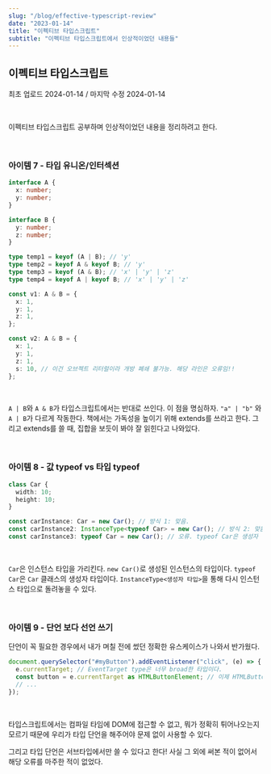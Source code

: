 ```yaml
---
slug: "/blog/effective-typescript-review"
date: "2023-01-14"
title: "이펙티브 타입스크립트"
subtitle: "이펙티브 타입스크립트에서 인상적이었던 내용들"
---
```


## **이펙티브 타입스크립트**

<p class="text-time">최초 업로드 2024-01-14 / 마지막 수정 2024-01-14</p>

<br/>

이펙티브 타입스크립트 공부하며 인상적이었던 내용을 정리하려고 한다.

<br/>

### **아이템 7 - 타입 유니온/인터섹션**

```ts
interface A {
  x: number;
  y: number;
}

interface B {
  y: number;
  z: number;
}

type temp1 = keyof (A | B); // 'y'
type temp2 = keyof A & keyof B; // 'y'
type temp3 = keyof (A & B); // 'x' | 'y' | 'z'
type temp4 = keyof A | keyof B; // 'x' | 'y' | 'z'

const v1: A & B = {
  x: 1,
  y: 1,
  z: 1,
};

const v2: A & B = {
  x: 1,
  y: 1,
  z: 1,
  s: 10, // 이건 오브젝트 리터럴이라 개방 폐쇄 불가능. 해당 라인은 오류임!!
};
```

<br/>

`A | B`와 `A & B`가 타입스크립트에서는 반대로 쓰인다. 이 점을 명심하자. `"a" | "b"` 와 `A | B`가 다르게 작동한다.
책에서는 가독성을 높이기 위해 extends를 쓰라고 한다. 그리고 extends를 쓸 때, 집합을 보듯이 봐야 잘 읽힌다고 나와있다.

<br/>

### **아이템 8 - 값 typeof vs 타입 typeof**

```ts
class Car {
  width: 10;
  height: 10;
}

const carInstance: Car = new Car(); // 방식 1: 맞음.
const carInstance2: InstanceType<typeof Car> = new Car(); // 방식 2: 맞음.
const carInstance3: typeof Car = new Car(); // 오류. typeof Car은 생성자 타입이다.
```

<br/>

`Car`은 인스턴스 타입을 가리킨다. `new Car()`로 생성된 인스턴스의 타입이다. `typeof Car`은 `Car` 클래스의 생성자 타입이다.
`InstanceType<생성자 타입>`을 통해 다시 인스턴스 타입으로 돌려놓을 수 있다.

<br/>

### **아이템 9 - 단언 보다 선언 쓰기**

단언이 꼭 필요한 경우에서 내가 며칠 전에 썼던 정확한 유스케이스가 나와서 반가웠다.

```ts
document.querySelector("#myButton").addEventListener("click", (e) => {
  e.currentTarget; // EventTarget type은 너무 broad한 타입이다.
  const button = e.currentTarget as HTMLButtonElement; // 이제 HTMLButtonElement에서 구현되어있는 필드를 사용할 수 있다.
  // ...
});
```

<br/>

타입스크립트에서는 컴파일 타임에 DOM에 접근할 수 없고, 뭐가 정확히 튀어나오는지 모르기 때문에 우리가 타입 단언을 해주어야 문제 없이 사용할 수 있다.

그리고 타입 단언은 서브타입에서만 쓸 수 있다고 한다! 사실 그 외에 써본 적이 없어서 해당 오류를 마주한 적이 없었다.
